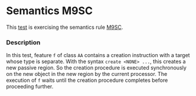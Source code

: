 # Semantics M9SC

This [test](.) is exercising the semantics rule [M9SC](../Readme.md).

### Description

In this test, feature `f` of class `AA` contains a creation instruction with a target whose type is separate. With the syntax `create <NONE> ...`, this creates a new passive region. So the creation procedure is executed synchronously on the new object in the new region by the current processor. The execution of `f` waits until the creation procedure completes before proceeding further.
